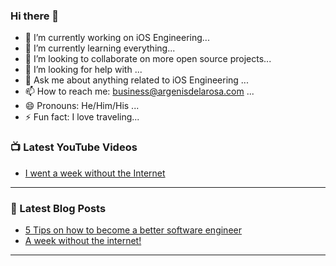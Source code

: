 ### Hi there 👋


- 🔭 I’m currently working on iOS Engineering...
- 🌱 I’m currently learning everything...
- 👯 I’m looking to collaborate on more open source projects...
- 🤔 I’m looking for help with ...
- 💬 Ask me about anything related to iOS Engineering ...
- 📫 How to reach me: business@argenisdelarosa.com ...
- 😄 Pronouns: He/Him/His ...
- ⚡ Fun fact: I love traveling...


### 📺 Latest YouTube Videos
<!-- YOUTUBE:START -->
- [I went a week without the Internet](https://youtu.be/vLB_ahm1cfQ)

---

### 📕 Latest Blog Posts
<!-- BLOG-POST-LIST:START -->
- [5 Tips on how to become a better software engineer](https://medium.com/@argenisdelarosa/5-tips-on-how-to-become-a-better-software-engineer-37866c036ba9)
- [A week without the internet!](https://www.argenisdelarosa.com/blog/a-week-without-the-internet-thoughts)

---

